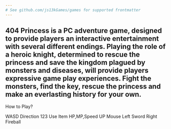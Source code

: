 ```yaml
---
# See github.com/js13kGames/games for supported frontmatter
---
```

404 Princess is a PC adventure game, designed to provide players an interactive entertainment with several different endings. Playing the role of a heroic knight, determined to rescue the princess and save the kingdom plagued by monsters and diseases, will provide players expressive game play experiences. Fight the monsters, find the key, rescue the princess and make an everlasting history for your own.
--------------------------------------------------
How to Play?

WASD Direction
123 Use Item HP,MP,Speed UP
Mouse 
Left Sword
Right Fireball